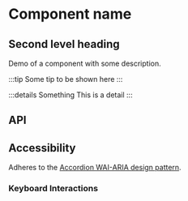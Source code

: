 <script lang="ts" setup>
import tooltipApi from '@virgo-ui/vue/component-meta/tooltip.json';
</script>

# Component name <new-badge/> <coming-badge/> <update-badge/> <warn-badge/>

<!-- 👉 Basic -->
## Second level heading

Demo of a component with some description.
<demo src="../../components/demos/tooltip/demo-tooltip-basic.vue"/>

:::tip
Some tip to be shown here
:::

:::details Something
This is a detail
:::

## API

<api title="Tooltip" :api="tooltipApi"></api>

## Accessibility

Adheres to the [Accordion WAI-ARIA design pattern](https://www.w3.org/WAI/ARIA/apg/patterns/accordion).

### Keyboard Interactions

<keyboard-table :data="[
{
keys: ['Space'],
description: 'When focus is on an <code>AccordionTrigger</code> of a collapsed section, expands the section.',
},
{
keys: ['Enter'],
description: 'When focus is on an <code>AccordionTrigger</code> of a collapsed section, expands the section.',
},
{
keys: ['Tab'],
description: 'Moves focus to the next focusable element.',
},
{
keys: ['Shift + Tab'],
description: 'Moves focus to the previous focusable element.',
},
{
keys: ['ArrowDown'],
description: 'Moves focus to the next <code>AccordionTrigger</code> when <code>orientation</code> is <code>vertical</code>.',
},
{
keys: ['ArrowUp'],
description: 'Moves focus to the previous <code>AccordionTrigger</code> when <code>orientation</code> is <code>vertical</code>.',
},
{
keys: ['ArrowRight'],
description: 'Moves focus to the next <code>AccordionTrigger</code> when <code>orientation</code> is <code>horizontal</code>.',
},
{
keys: ['ArrowLeft'],
description: 'Moves focus to the previous <code>AccordionTrigger</code> when <code>orientation</code> is <code>horizontal</code>.',
},
{
keys: ['Home'],
description: 'When focus is on an <code>AccordionTrigger</code>, moves focus to the start <code>AccordionTrigger</code>.',
},
{
keys: ['End'],
description: 'When focus is on an <code>AccordionTrigger</code>, moves focus to the last <code>AccordionTrigger</code>.',
}]" />
